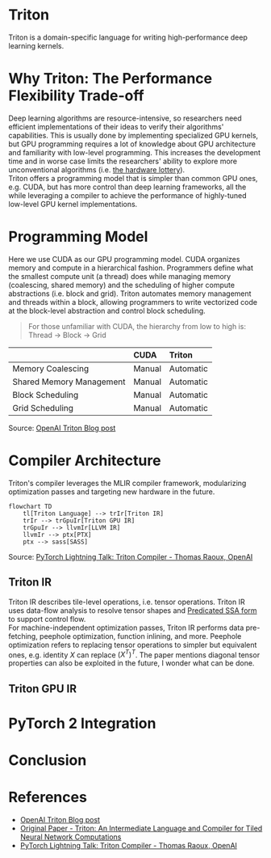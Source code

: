 # Triton

Triton is a domain-specific language for writing high-performance deep learning kernels.

# Why Triton: The Performance Flexibility Trade-off

Deep learning algorithms are resource-intensive, so researchers need efficient implementations of their ideas to verify their algorithms' capabilities.
This is usually done by implementing specialized GPU kernels, 
but GPU programming requires a lot of knowledge about GPU architecture and familiarity with low-level programming.
This increases the development time and in worse case limits the researchers' ability to explore more unconventional algorithms
(i.e. [the hardware lottery](https://github.com/kimbochen/md-blogs/tree/main/the-hardware-lottery)).  
Triton offers a programming model that is simpler than common GPU ones, e.g. CUDA, but has more control than deep learning frameworks,
all the while leveraging a compiler to achieve the performance of highly-tuned low-level GPU kernel implementations.


# Programming Model

Here we use CUDA as our GPU programming model.
CUDA organizes memory and compute in a hierarchical fashion.
Programmers define what the smallest compute unit (a thread) does while managing memory (coalescing, shared memory) and
the scheduling of higher compute abstractions (i.e. block and grid).
Triton automates memory management and threads within a block,
allowing programmers to write vectorized code at the block-level abstraction and control block scheduling.

> For those unfamiliar with CUDA, the hierarchy from low to high is: Thread -> Block -> Grid

| | CUDA | Triton |
| :- | :- | :- |
| Memory Coalescing | Manual | Automatic | 
| Shared Memory Management | Manual | Automatic | 
| Block Scheduling | Manual | Automatic | 
| Grid Scheduling | Manual | Automatic | 

Source: [OpenAI Triton Blog post](https://openai.com/research/triton)


# Compiler Architecture

Triton's compiler leverages the MLIR compiler framework, modularizing optimization passes and targeting new hardware in the future.

```mermaid
flowchart TD
    tl[Triton Language] --> trIr[Triton IR]
    trIr --> trGpuIr[Triton GPU IR]
    trGpuIr --> llvmIr[LLVM IR]
    llvmIr --> ptx[PTX]
    ptx --> sass[SASS]
```
Source: [PyTorch Lightning Talk: Triton Compiler - Thomas Raoux, OpenAI](https://www.youtube.com/watch?v=AtbnRIzpwho)

## Triton IR

Triton IR describes tile-level operations, i.e. tensor operations.
Triton IR uses data-flow analysis to resolve tensor shapes and [Predicated SSA form](https://cseweb.ucsd.edu/~calder/papers/PACT-99-PSSA.pdf)
to support control flow.  
For machine-independent optimization passes, Triton IR performs data pre-fetching, peephole optimization, function inlining, and more.
Peephole optimization refers to replacing tensor operations to simpler but equivalent ones, e.g. identity $X$ can replace $(X^T)^T$.
The paper mentions diagonal tensor properties can also be exploited in the future, I wonder what can be done.


## Triton GPU IR


# PyTorch 2 Integration


# Conclusion


# References

- [OpenAI Triton Blog post](https://openai.com/research/triton)
- [Original Paper - Triton: An Intermediate Language and Compiler for Tiled Neural Network Computations](https://www.eecs.harvard.edu/~htk/publication/2019-mapl-tillet-kung-cox.pdf)
- [PyTorch Lightning Talk: Triton Compiler - Thomas Raoux, OpenAI](https://www.youtube.com/watch?v=AtbnRIzpwho)
